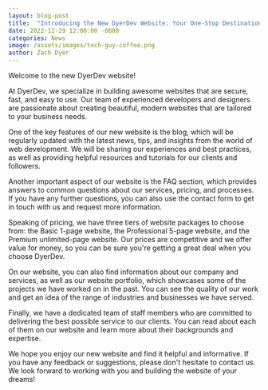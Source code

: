 ```yaml
---
layout: blog-post
title:  "Introducing the New DyerDev Website: Your One-Stop Destination for Awesome Websites!"
date: 2022-12-29 12:00:00 -0600
categories: News
image: /assets/images/tech-guy-coffee.png
author: Zach Dyer
---
```



Welcome to the new DyerDev website!

At DyerDev, we specialize in building awesome websites that are secure, fast, and easy to use. Our team of experienced developers and designers are passionate about creating beautiful, modern websites that are tailored to your business needs.

<!--more-->

One of the key features of our new website is the blog, which will be regularly updated with the latest news, tips, and insights from the world of web development. We will be sharing our experiences and best practices, as well as providing helpful resources and tutorials for our clients and followers.

Another important aspect of our website is the FAQ section, which provides answers to common questions about our services, pricing, and processes. If you have any further questions, you can also use the contact form to get in touch with us and request more information.

Speaking of pricing, we have three tiers of website packages to choose from: the Basic 1-page website, the Professional 5-page website, and the Premium unlimited-page website. Our prices are competitive and we offer value for money, so you can be sure you're getting a great deal when you choose DyerDev.

On our website, you can also find information about our company and services, as well as our website portfolio, which showcases some of the projects we have worked on in the past. You can see the quality of our work and get an idea of the range of industries and businesses we have served.

Finally, we have a dedicated team of staff members who are committed to delivering the best possible service to our clients. You can read about each of them on our website and learn more about their backgrounds and expertise.

We hope you enjoy our new website and find it helpful and informative. If you have any feedback or suggestions, please don't hesitate to contact us. We look forward to working with you and building the website of your dreams!
